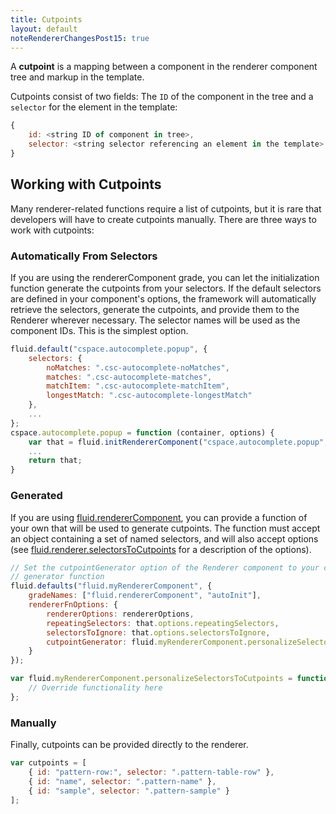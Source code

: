 ```yaml
---
title: Cutpoints
layout: default
noteRendererChangesPost15: true
---
```


A **cutpoint** is a mapping between a component in the renderer component tree and markup in the template.

Cutpoints consist of two fields: The `ID` of the component in the tree and a `selector` for the element in the template:

```javascript
{
    id: <string ID of component in tree>,
    selector: <string selector referencing an element in the template>
}
```

## Working with Cutpoints ##

Many renderer-related functions require a list of cutpoints, but it is rare that developers will have to create cutpoints manually. There are three ways to work with cutpoints:

### Automatically From Selectors ###

If you are using the rendererComponent grade, you can let the initialization function generate the cutpoints from your selectors. If the default selectors are defined in your component's options, the framework will automatically retrieve the selectors, generate the cutpoints, and provide them to the Renderer wherever necessary. The selector names will be used as the component IDs. This is the simplest option.

```javascript
fluid.default("cspace.autocomplete.popup", {
    selectors: {
        noMatches: ".csc-autocomplete-noMatches",
        matches: ".csc-autocomplete-matches",
        matchItem: ".csc-autocomplete-matchItem",
        longestMatch: ".csc-autocomplete-longestMatch"
    },
    ...
};
cspace.autocomplete.popup = function (container, options) {
    var that = fluid.initRendererComponent("cspace.autocomplete.popup", container, options);
    ...
    return that;
}
```

### Generated ###

If you are using [fluid.rendererComponent](https://github.com/fluid-project/infusion/blob/infusion-1.5/src/framework/renderer/js/RendererUtilities.js#L139-L141), you can provide a function of your own that will be used to generate cutpoints. The function must accept an object containing a set of named selectors, and will also accept options (see [fluid.renderer.selectorsToCutpoints](https://github.com/fluid-project/infusion/blob/infusion-1.5/src/framework/renderer/js/RendererUtilities.js#L268-L285) for a description of the options).

```javascript
// Set the cutpointGenerator option of the Renderer component to your cutpoint
// generator function
fluid.defaults("fluid.myRendererComponent", {
    gradeNames: ["fluid.rendererComponent", "autoInit"],
    rendererFnOptions: {
        rendererOptions: rendererOptions,
        repeatingSelectors: that.options.repeatingSelectors,
        selectorsToIgnore: that.options.selectorsToIgnore,
        cutpointGenerator: fluid.myRendererComponent.personalizeSelectorsToCutpoints
    }
});

var fluid.myRendererComponent.personalizeSelectorsToCutpoints = function (selectors, options) {
    // Override functionality here
};
```

### Manually ###

Finally, cutpoints can be provided directly to the renderer.

```javascript
var cutpoints = [
    { id: "pattern-row:", selector: ".pattern-table-row" },
    { id: "name", selector: ".pattern-name" },
    { id: "sample", selector: ".pattern-sample" }
];
```
